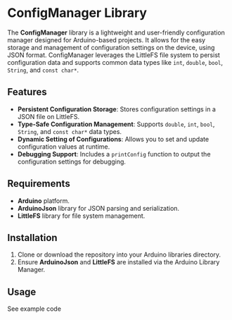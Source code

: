 # ConfigManager Library

The **ConfigManager** library is a lightweight and user-friendly configuration manager designed for Arduino-based projects. It allows for the easy storage and management of configuration settings on the device, using JSON format. ConfigManager leverages the LittleFS file system to persist configuration data and supports common data types like `int`, `double`, `bool`, `String`, and `const char*`.

## Features

- **Persistent Configuration Storage**: Stores configuration settings in a JSON file on LittleFS.
- **Type-Safe Configuration Management**: Supports `double`, `int`, `bool`, `String`, and `const char*` data types.
- **Dynamic Setting of Configurations**: Allows you to set and update configuration values at runtime.
- **Debugging Support**: Includes a `printConfig` function to output the configuration settings for debugging.

## Requirements

- **Arduino** platform.
- **ArduinoJson** library for JSON parsing and serialization.
- **LittleFS** library for file system management.

## Installation

1. Clone or download the repository into your Arduino libraries directory.
2. Ensure **ArduinoJson** and **LittleFS** are installed via the Arduino Library Manager.

## Usage

See example code
